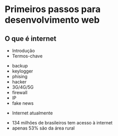 # Primeiros passos para desenvolvimento web
## O que é internet
- Introdução
- Termos-chave
* backup
* keylogger
* phising
* hacker
* 3G/4G/5G
* firewall
* IP
* fake news
- Internet atualmente
* 134 milhões de brasileiros tem acesso à internet
* apenas 53% são da área rural